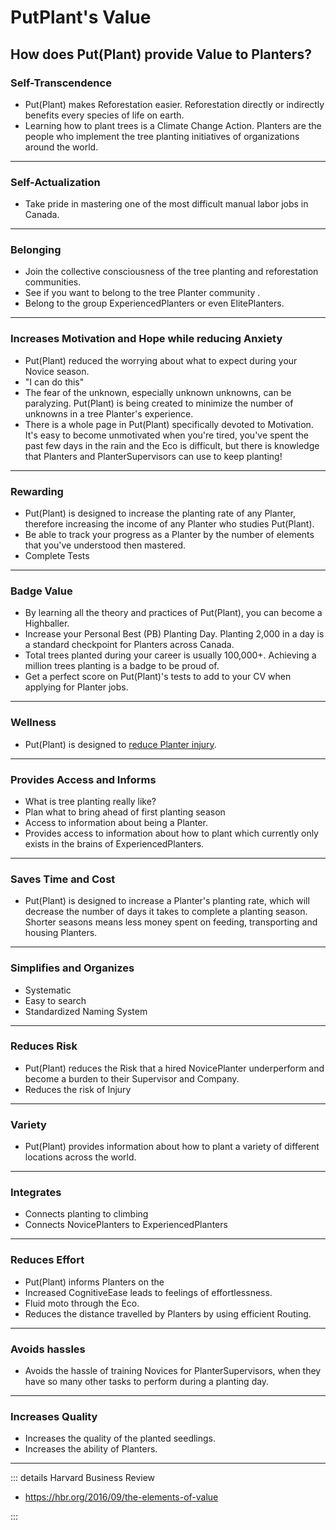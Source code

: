 # PutPlant's Value

## How does Put(Plant) provide Value to Planters?

### Self-Transcendence

- Put(Plant) makes Reforestation easier. Reforestation directly or indirectly benefits every species of life on earth.
- Learning how to plant trees is a Climate Change Action. Planters are the people who implement the tree planting initiatives of organizations around the world.

---

### Self-Actualization

- Take pride in mastering one of the most difficult manual labor jobs in Canada.  

---

### Belonging

- Join the collective consciousness of the tree planting and reforestation communities.
- See if you want to belong to the tree Planter community .
- Belong to the group ExperiencedPlanters or even ElitePlanters.

---

### Increases Motivation and Hope while reducing Anxiety

- <eko>Put(Plant)</eko> reduced the worrying about what to expect during your Novice season.
- "I can do this"
- The fear of the unknown, especially unknown unknowns, can be paralyzing. <eko>Put(Plant)</eko> is being created to minimize the number of unknowns in a tree Planter's experience.
- There is a whole page in <eko>Put(Plant)</eko> specifically devoted to Motivation. It's easy to become unmotivated when you're tired, you've spent the past few days in the rain and the Eco is difficult, but there is knowledge that Planters and PlanterSupervisors can use to keep planting!

---

### Rewarding

- <eko>Put(Plant)</eko> is designed to increase the planting rate of any Planter, therefore increasing the income of any Planter who studies <eko>Put(Plant)</eko>.
- Be able to track your progress as a Planter by the number of elements that you've understood then mastered.
- Complete Tests

---

### Badge Value

- By learning all the theory and practices of <eko>Put(Plant)</eko>, you can become a Highballer.
- Increase your Personal Best (PB) Planting Day. Planting 2,000 in a day is a standard checkpoint for Planters across Canada.
- Total trees planted during your career is usually 100,000+. Achieving a million trees planting is a badge to be proud of.
- Get a perfect score on <eko>Put(Plant)</eko>'s tests to add to your CV when applying for Planter jobs.

---

### Wellness

- <eko>Put(Plant)</eko> is designed to [reduce Planter injury](/guide/Why/Injury).

---

### Provides Access and Informs

- What is tree planting really like?
- Plan what to bring ahead of first planting season
- Access to information about being a Planter.
- Provides access to information about how to plant which currently only exists in the brains of ExperiencedPlanters.

---

### Saves Time and Cost

- Put(Plant) is designed to increase a Planter's planting rate, which will decrease the number of days it takes to complete a planting season. Shorter seasons means less money spent on feeding, transporting and housing Planters.

---

### Simplifies and Organizes

- Systematic
- Easy to search
- Standardized Naming System

---

### Reduces Risk

- Put(Plant) reduces the Risk that a hired NovicePlanter underperform and become a burden to their Supervisor and Company.
- Reduces the risk of Injury

---

### Variety

- Put(Plant) provides information about how to plant a variety of different locations across the world.

---

### Integrates

- Connects planting to climbing
- Connects NovicePlanters to ExperiencedPlanters

---

### Reduces Effort

- Put(Plant) informs Planters on the
- Increased <neuro>CognitiveEase</neuro> leads to feelings of effortlessness.
- Fluid moto through the Eco.
- Reduces the distance travelled by Planters by using efficient Routing.

---

### Avoids hassles

- Avoids the hassle of training Novices for PlanterSupervisors, when they have so many other tasks to perform during a planting day.  

---

### Increases Quality

- Increases the quality of the planted seedlings.
- Increases the ability of Planters.

---

::: details Harvard Business Review

- <https://hbr.org/2016/09/the-elements-of-value>

:::
